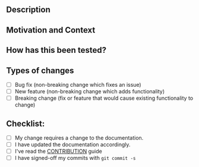 ## Description
<!--- Describe your changes in detail -->

## Motivation and Context
<!--- Why is this change required? What problem does it solve? -->
<!--- If it fixes an open issue, please link to the issue here. -->
<!--- If it works towards an open issue, please link to the issue here. -->

## How has this been tested?

## Types of changes
<!--- What types of changes does your code introduce? Put an `x` in all the boxes that apply: -->
- [ ] Bug fix (non-breaking change which fixes an issue)
- [ ] New feature (non-breaking change which adds functionality)
- [ ] Breaking change (fix or feature that would cause existing functionality to change)

## Checklist:
- [ ] My change requires a change to the documentation.
- [ ] I have updated the documentation accordingly.
- [ ] I've read the [CONTRIBUTION](https://github.com/swade1987/flux2-kustomize-template/blob/main/CONTRIBUTING.md) guide
- [ ] I have signed-off my commits with `git commit -s`
